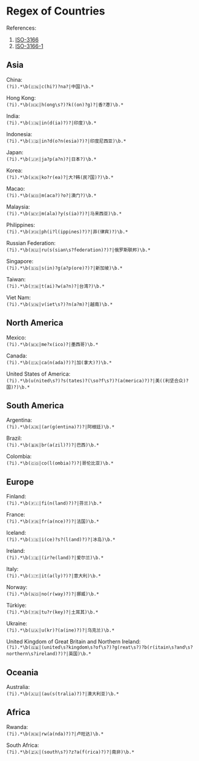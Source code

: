 # Regex of Countries  

References:  
1. [ISO-3166](https://www.iso.org/iso-3166-country-codes.html)  
2. [ISO-3166-1](https://www.iso.org/standard/72482.html)

## Asia  

China:  
`(?i).*\b(🇨🇳|c(hi?)?na?|中国)\b.*`  

Hong Kong:  
`(?i).*\b(🇭🇰|h(ong\s?)?k((on)?g)?|香?港)\b.*`   

India:  
`(?i).*\b(🇮🇳|in(d(ia)?)?|印度)\b.*`  

Indonesia:  
`(?i).*\b(🇮🇩|in?d(o?n(esia)?)?|印度尼西亚)\b.*`  

Japan:  
`(?i).*\b(🇯🇵|ja?p(a?n)?|日本?)\b.*`  

Korea:  
`(?i).*\b(🇰🇷|ko?r(ea)?|大?韩(民?国)?)\b.*`  

Macao:  
`(?i).*\b(🇲🇴|m(aca?)?o?|澳门?)\b.*`  

Malaysia:  
`(?i).*\b(🇲🇾|m(ala)?y(s(ia)?)?|马来西亚)\b.*`  

Philippines:  
`(?i).*\b(🇵🇭|ph(i?l(ippines)?)?|菲(律宾)?)\b.*`  

Russian Federation:  
`(?i).*\b(🇷🇺|ru(s(sian\s?federation)?)?|俄罗斯联邦)\b.*`  

Singapore:  
`(?i).*\b(🇸🇬|s(in)?g(a?p(ore)?)?|新加坡)\b.*`  

Taiwan:  
`(?i).*\b(🇹🇼|t(ai)?w(a?n)?|台湾?)\b.*`  

Viet Nam:  
`(?i).*\b(🇻🇳|v(iet\s?)?n(a?m)?|越南)\b.*`  

## North America  

Mexico:  
`(?i).*\b(🇲🇽|me?x(ico)?|墨西哥)\b.*`  

Canada:  
`(?i).*\b(🇨🇦|ca(n(ada)?)?|加(拿大)?)\b.*`  

United States of America:  
`(?i).*\b(u(nited\s?)?s(tates)?(\so?f\s?)?(a(merica)?)?|美((利坚合众)?国)?)\b.*`  

## South America  

Argentina:  
`(?i).*\b(🇦🇷|(ar(g(entina)?)?|阿根廷)\b.*`  

Brazil:  
`(?i).*\b(🇧🇷|br(a(zil)?)?|巴西)\b.*`  

Colombia:  
`(?i).*\b(🇨🇴|co(l(ombia)?)?|哥伦比亚)\b.*`  

## Europe  

Finland:  
`(?i).*\b(🇫🇮|fi(n(land)?)?|芬兰)\b.*`  

France:  
`(?i).*\b(🇫🇷|fr(a(nce)?)?|法国)\b.*`  

Iceland:  
`(?i).*\b(🇮🇸|i(ce)?s?(l(and)?)?|冰岛)\b.*`  

Ireland:  
`(?i).*\b(🇮🇪|(ir?e(land)?|爱尔兰)\b.*`  

Italy:  
`(?i).*\b(🇮🇹|it(a(ly)?)?|意大利)\b.*`  

Norway:  
`(?i).*\b(🇳🇴|no(r(way)?)?|挪威)\b.*`  

Türkiye:  
`(?i).*\b(🇹🇷|tu?r(key)?|土耳其)\b.*`  

Ukraine:  
`(?i).*\b(🇺🇦|u(kr)?(a(ine)?)?|乌克兰)\b.*`  

United Kingdom of Great Britain and Northern Ireland:  
`(?i).*\b(🇬🇧|(united\s?kingdom\s?of\s?)?g(reat\s?)?b(r(itain\s?and\s?northern\s?ireland)?)?|英国)\b.*`  

## Oceania  

Australia:  
`(?i).*\b(🇦🇺|(au(s(tralia)?)?|澳大利亚)\b.*`  

## Africa  

Rwanda:  
`(?i).*\b(🇷🇼|rw(a(nda)?)?|卢旺达)\b.*`  

South Africa:  
`(?i).*\b(🇿🇦|(south\s?)?z?a(f(rica)?)?|南非)\b.*`  
